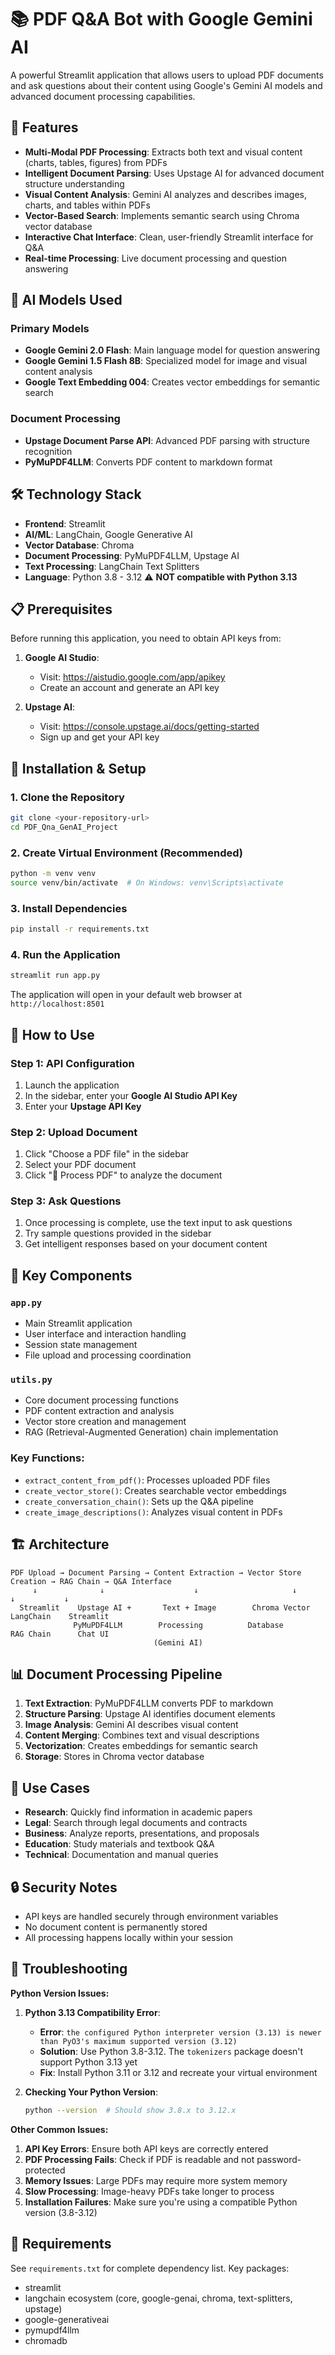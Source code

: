 # 📚 PDF Q&A Bot with Google Gemini AI

A powerful Streamlit application that allows users to upload PDF documents and ask questions about their content using Google's Gemini AI models and advanced document processing capabilities.

## 🌟 Features

- **Multi-Modal PDF Processing**: Extracts both text and visual content (charts, tables, figures) from PDFs
- **Intelligent Document Parsing**: Uses Upstage AI for advanced document structure understanding
- **Visual Content Analysis**: Gemini AI analyzes and describes images, charts, and tables within PDFs
- **Vector-Based Search**: Implements semantic search using Chroma vector database
- **Interactive Chat Interface**: Clean, user-friendly Streamlit interface for Q&A
- **Real-time Processing**: Live document processing and question answering

## 🤖 AI Models Used

### Primary Models
- **Google Gemini 2.0 Flash**: Main language model for question answering
- **Google Gemini 1.5 Flash 8B**: Specialized model for image and visual content analysis
- **Google Text Embedding 004**: Creates vector embeddings for semantic search

### Document Processing
- **Upstage Document Parse API**: Advanced PDF parsing with structure recognition
- **PyMuPDF4LLM**: Converts PDF content to markdown format

## 🛠️ Technology Stack

- **Frontend**: Streamlit
- **AI/ML**: LangChain, Google Generative AI
- **Vector Database**: Chroma
- **Document Processing**: PyMuPDF4LLM, Upstage AI
- **Text Processing**: LangChain Text Splitters
- **Language**: Python 3.8 - 3.12 ⚠️ **NOT compatible with Python  3.13**

## 📋 Prerequisites

Before running this application, you need to obtain API keys from:

1. **Google AI Studio**: 
   - Visit: https://aistudio.google.com/app/apikey
   - Create an account and generate an API key

2. **Upstage AI**:
   - Visit: https://console.upstage.ai/docs/getting-started
   - Sign up and get your API key

## 🚀 Installation & Setup

### 1. Clone the Repository
```bash
git clone <your-repository-url>
cd PDF_Qna_GenAI_Project
```

### 2. Create Virtual Environment (Recommended)
```bash
python -m venv venv 
source venv/bin/activate  # On Windows: venv\Scripts\activate
```

### 3. Install Dependencies
```bash
pip install -r requirements.txt
```

### 4. Run the Application
```bash
streamlit run app.py
```

The application will open in your default web browser at `http://localhost:8501`

## 📖 How to Use

### Step 1: API Configuration
1. Launch the application
2. In the sidebar, enter your **Google AI Studio API Key**
3. Enter your **Upstage API Key**

### Step 2: Upload Document
1. Click "Choose a PDF file" in the sidebar
2. Select your PDF document
3. Click "🔄 Process PDF" to analyze the document

### Step 3: Ask Questions
1. Once processing is complete, use the text input to ask questions
2. Try sample questions provided in the sidebar
3. Get intelligent responses based on your document content

## 🔧 Key Components

### `app.py`
- Main Streamlit application
- User interface and interaction handling
- Session state management
- File upload and processing coordination

### `utils.py`
- Core document processing functions
- PDF content extraction and analysis
- Vector store creation and management
- RAG (Retrieval-Augmented Generation) chain implementation

### Key Functions:
- `extract_content_from_pdf()`: Processes uploaded PDF files
- `create_vector_store()`: Creates searchable vector embeddings
- `create_conversation_chain()`: Sets up the Q&A pipeline
- `create_image_descriptions()`: Analyzes visual content in PDFs

## 🏗️ Architecture

```
PDF Upload → Document Parsing → Content Extraction → Vector Store Creation → RAG Chain → Q&A Interface
     ↓              ↓                    ↓                     ↓              ↓           ↓
  Streamlit    Upstage AI +       Text + Image        Chroma Vector     LangChain    Streamlit
              PyMuPDF4LLM        Processing          Database         RAG Chain      Chat UI
                                (Gemini AI)
```

## 📊 Document Processing Pipeline

1. **Text Extraction**: PyMuPDF4LLM converts PDF to markdown
2. **Structure Parsing**: Upstage AI identifies document elements
3. **Image Analysis**: Gemini AI describes visual content
4. **Content Merging**: Combines text and visual descriptions
5. **Vectorization**: Creates embeddings for semantic search
6. **Storage**: Stores in Chroma vector database

## 🎯 Use Cases

- **Research**: Quickly find information in academic papers
- **Legal**: Search through legal documents and contracts
- **Business**: Analyze reports, presentations, and proposals
- **Education**: Study materials and textbook Q&A
- **Technical**: Documentation and manual queries

## 🔒 Security Notes

- API keys are handled securely through environment variables
- No document content is permanently stored
- All processing happens locally within your session

## 🐛 Troubleshooting

**Python Version Issues:**

1. **Python 3.13 Compatibility Error**: 
   - **Error**: `the configured Python interpreter version (3.13) is newer than PyO3's maximum supported version (3.12)`
   - **Solution**: Use Python 3.8-3.12. The `tokenizers` package doesn't support Python 3.13 yet
   - **Fix**: Install Python 3.11 or 3.12 and recreate your virtual environment

2. **Checking Your Python Version**:
   ```bash
   python --version  # Should show 3.8.x to 3.12.x
   ```

**Other Common Issues:**

1. **API Key Errors**: Ensure both API keys are correctly entered
2. **PDF Processing Fails**: Check if PDF is readable and not password-protected
3. **Memory Issues**: Large PDFs may require more system memory
4. **Slow Processing**: Image-heavy PDFs take longer to process
5. **Installation Failures**: Make sure you're using a compatible Python version (3.8-3.12)

## 📝 Requirements

See `requirements.txt` for complete dependency list. Key packages:
- streamlit
- langchain ecosystem (core, google-genai, chroma, text-splitters, upstage)
- google-generativeai
- pymupdf4llm
- chromadb

